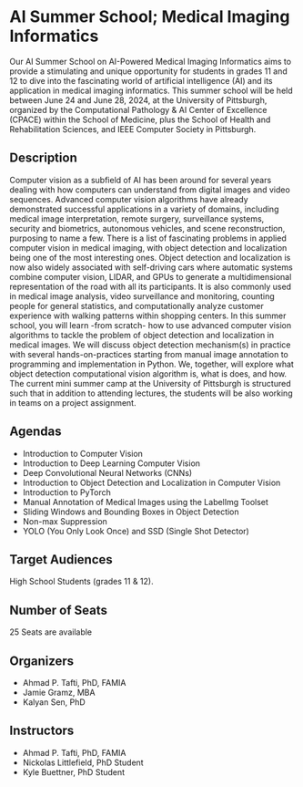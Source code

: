 # AI Summer School; Medical Imaging Informatics

Our AI Summer School on AI-Powered Medical Imaging Informatics aims to provide a stimulating and unique opportunity for students in grades 11 and 12 to dive into the fascinating world of artificial intelligence
(AI) and its application in medical imaging informatics. This summer school will be held between June 24 and June 28, 2024, at the University of Pittsburgh, organized by the Computational Pathology & AI Center
of Excellence (CPACE) within the School of Medicine, plus the School of Health and Rehabilitation Sciences, and IEEE Computer Society in Pittsburgh.
## Description
Computer vision as a subfield of AI has been around for several years dealing with how computers can understand from digital images and video sequences. Advanced computer vision algorithms have already demonstrated successful applications in a variety of domains, including medical image interpretation, remote surgery, surveillance systems, security and biometrics, autonomous vehicles, and scene reconstruction, purposing to name a few. There is a list of fascinating problems in applied computer vision in medical imaging, with object detection and localization being one of the most interesting ones. Object detection and localization is now also widely associated with self-driving cars where automatic systems combine computer vision, LIDAR, and GPUs to generate a multidimensional representation of the road with all its participants. It is also commonly used in medical image analysis, video surveillance and monitoring, counting people for general statistics, and computationally analyze customer experience with walking patterns within shopping centers.
In this summer school, you will learn -from scratch- how to use advanced computer vision algorithms to tackle the problem of object detection and localization in medical images. We will discuss object detection mechanism(s) in practice with several hands-on-practices starting from manual image annotation to programming and implementation in Python. We, together, will explore what object detection computational vision algorithm is, what is does, and how. The current mini summer camp at the University of Pittsburgh is structured such that in addition to attending lectures, the students will be also working in teams on a project assignment. 

## Agendas
+ Introduction to Computer Vision
+ Introduction to Deep Learning Computer Vision
+ Deep Convolutional Neural Networks (CNNs)
+ Introduction to Object Detection and Localization in Computer Vision 
+ Introduction to PyTorch
+ Manual Annotation of Medical Images using the LabelImg Toolset
+ Sliding Windows and Bounding Boxes in Object Detection
+ Non-max Suppression 
+ YOLO (You Only Look Once) and SSD (Single Shot Detector)

## Target Audiences
High School Students (grades 11 & 12). 

## Number of Seats
25 Seats are available

## Organizers
+ Ahmad P. Tafti, PhD, FAMIA
+ Jamie Gramz, MBA
+ Kalyan Sen, PhD

## Instructors
+ Ahmad P. Tafti, PhD, FAMIA
+ Nickolas Littlefield, PhD Student
+ Kyle Buettner, PhD Student

